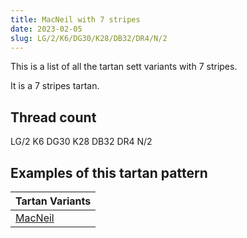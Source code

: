 ```yaml
---
title: MacNeil with 7 stripes
date: 2023-02-05
slug: LG/2/K6/DG30/K28/DB32/DR4/N/2
---
```

This is a list of all the tartan sett variants with 7 stripes.

It is a 7 stripes tartan.


## Thread count
LG/2 K6 DG30 K28 DB32 DR4 N/2

## Examples of this tartan pattern

| Tartan Variants |
|---------------|
| [MacNeil](/variants/lg/2/k6/dg30/k28/db32/dr4/n/2-db000052-dg11450d-draa0000-k000000-lgaaaa00-naaaaaa)||
